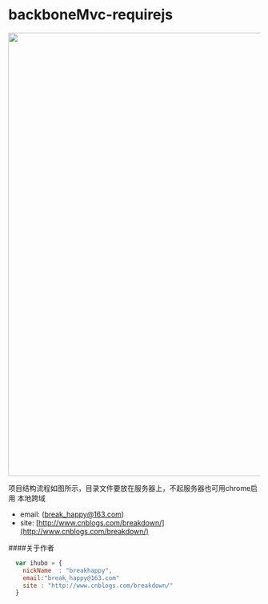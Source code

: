 backboneMvc-requirejs
=====================

<img style="width:884px" src="https://raw.githubusercontent.com/breakfriday/backboneMvc-requirejs/master/liucheng.PNG">

项目结构流程如图所示，目录文件要放在服务器上，不起服务器也可用chrome启用 本地跨域



* email: (break_happy@163.com)
* site:  [http://www.cnblogs.com/breakdown/](http://www.cnblogs.com/breakdown/)


####关于作者

```javascript
  var ihubo = {
    nickName  : "breakhappy",
    email:"break_happy@163.com"
    site : "http://www.cnblogs.com/breakdown/"
  }
```